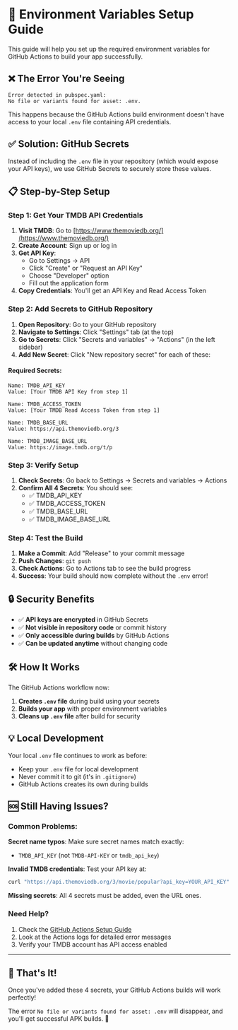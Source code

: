 # 🔐 Environment Variables Setup Guide

This guide will help you set up the required environment variables for GitHub Actions to build your app successfully.

## ❌ The Error You're Seeing

```
Error detected in pubspec.yaml:
No file or variants found for asset: .env.
```

This happens because the GitHub Actions build environment doesn't have access to your local `.env` file containing API credentials.

## ✅ Solution: GitHub Secrets

Instead of including the `.env` file in your repository (which would expose your API keys), we use GitHub Secrets to securely store these values.

## 📋 Step-by-Step Setup

### Step 1: Get Your TMDB API Credentials

1. **Visit TMDB**: Go to [https://www.themoviedb.org/](https://www.themoviedb.org/)
2. **Create Account**: Sign up or log in
3. **Get API Key**: 
   - Go to Settings → API
   - Click "Create" or "Request an API Key"
   - Choose "Developer" option
   - Fill out the application form
4. **Copy Credentials**: You'll get an API Key and Read Access Token

### Step 2: Add Secrets to GitHub Repository

1. **Open Repository**: Go to your GitHub repository
2. **Navigate to Settings**: Click "Settings" tab (at the top)
3. **Go to Secrets**: Click "Secrets and variables" → "Actions" (in the left sidebar)
4. **Add New Secret**: Click "New repository secret" for each of these:

#### Required Secrets:
```
Name: TMDB_API_KEY
Value: [Your TMDB API Key from step 1]

Name: TMDB_ACCESS_TOKEN  
Value: [Your TMDB Read Access Token from step 1]

Name: TMDB_BASE_URL
Value: https://api.themoviedb.org/3

Name: TMDB_IMAGE_BASE_URL
Value: https://image.tmdb.org/t/p
```

### Step 3: Verify Setup

1. **Check Secrets**: Go back to Settings → Secrets and variables → Actions
2. **Confirm All 4 Secrets**: You should see:
   - ✅ TMDB_API_KEY
   - ✅ TMDB_ACCESS_TOKEN  
   - ✅ TMDB_BASE_URL
   - ✅ TMDB_IMAGE_BASE_URL

### Step 4: Test the Build

1. **Make a Commit**: Add "Release" to your commit message
2. **Push Changes**: `git push`
3. **Check Actions**: Go to Actions tab to see the build progress
4. **Success**: Your build should now complete without the `.env` error!

## 🔒 Security Benefits

- ✅ **API keys are encrypted** in GitHub Secrets
- ✅ **Not visible in repository code** or commit history  
- ✅ **Only accessible during builds** by GitHub Actions
- ✅ **Can be updated anytime** without changing code

## 🛠️ How It Works

The GitHub Actions workflow now:
1. **Creates `.env` file** during build using your secrets
2. **Builds your app** with proper environment variables
3. **Cleans up `.env` file** after build for security

## 💡 Local Development

Your local `.env` file continues to work as before:
- Keep your `.env` file for local development
- Never commit it to git (it's in `.gitignore`)
- GitHub Actions creates its own during builds

## 🆘 Still Having Issues?

### Common Problems:

**Secret name typos**: Make sure secret names match exactly:
- `TMDB_API_KEY` (not `TMDB-API-KEY` or `tmdb_api_key`)

**Invalid TMDB credentials**: Test your API key at:
```bash
curl "https://api.themoviedb.org/3/movie/popular?api_key=YOUR_API_KEY"
```

**Missing secrets**: All 4 secrets must be added, even the URL ones.

### Need Help?
1. Check the [GitHub Actions Setup Guide](GITHUB_ACTIONS_SETUP.md)
2. Look at the Actions logs for detailed error messages
3. Verify your TMDB account has API access enabled

---

## 🎉 That's It!

Once you've added these 4 secrets, your GitHub Actions builds will work perfectly! 

The error `No file or variants found for asset: .env` will disappear, and you'll get successful APK builds. 🚀
